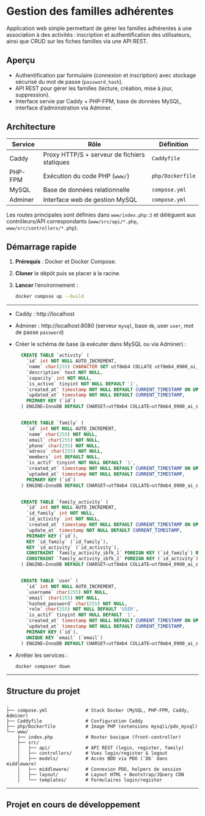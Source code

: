 # Gestion des familles adhérentes

Application web simple permettant de gérer les familles adhérentes à une association à des activités : inscription et authentification des utilisateurs, ainsi que CRUD sur les fiches familles via une API REST.

## Aperçu

- Authentification par formulaire (connexion et inscription) avec stockage sécurisé du mot de passe (`password_hash`).
- API REST pour gérer les familles (lecture, création, mise à jour, suppression).
- Interface servie par Caddy + PHP-FPM, base de données MySQL, interface d’administration via Adminer.

## Architecture

| Service  | Rôle | Définition |
|----------|------|------------|
| Caddy    | Proxy HTTP/S + serveur de fichiers statiques | `Caddyfile` |
| PHP-FPM  | Exécution du code PHP (`www/`) | `php/Dockerfile` |
| MySQL    | Base de données relationnelle | `compose.yml` |
| Adminer  | Interface web de gestion MySQL | `compose.yml` |

Les routes principales sont définies dans `www/index.php:3` et délèguent aux contrôleurs/API correspondants (`www/src/api/*.php`, `www/src/controllers/*.php`).

## Démarrage rapide

1. **Prérequis** : Docker et Docker Compose.
2. **Cloner** le dépôt puis se placer à la racine.
3. **Lancer** l’environnement :

   ```bash
   docker compose up --build

---

- Caddy : http://localhost
- Adminer : http://localhost:8080 (serveur `mysql`, base `db`, user `user`, mot de passe `password`)

- Créer le schéma de base (à exécuter dans MySQL ou via Adminer) :
  ```sql 
    CREATE TABLE `activity` (
      `id` int NOT NULL AUTO_INCREMENT,
      `name` char(255) CHARACTER SET utf8mb4 COLLATE utf8mb4_0900_ai_ci NOT NULL,
      `description` text NOT NULL,
      `capacity` int NOT NULL,
      `is_active` tinyint NOT NULL DEFAULT '1',
      `created_at` timestamp NOT NULL DEFAULT CURRENT_TIMESTAMP ON UPDATE CURRENT_TIMESTAMP,
      `updated_at` timestamp NOT NULL DEFAULT CURRENT_TIMESTAMP,
      PRIMARY KEY (`id`)
    ) ENGINE=InnoDB DEFAULT CHARSET=utf8mb4 COLLATE=utf8mb4_0900_ai_ci;


    CREATE TABLE `family` (
      `id` int NOT NULL AUTO_INCREMENT,
      `name` char(255) NOT NULL,
      `email` char(255) NOT NULL,
      `phone` char(255) NOT NULL,
      `adress` char(255) NOT NULL,
      `members` int DEFAULT NULL,
      `is_actif` tinyint NOT NULL DEFAULT '1',
      `created_at` timestamp NOT NULL DEFAULT CURRENT_TIMESTAMP ON UPDATE CURRENT_TIMESTAMP,
      `uptaded_at` timestamp NOT NULL DEFAULT CURRENT_TIMESTAMP,
      PRIMARY KEY (`id`)
    ) ENGINE=InnoDB DEFAULT CHARSET=utf8mb4 COLLATE=utf8mb4_0900_ai_ci;


    CREATE TABLE `family_activity` (
      `id` int NOT NULL AUTO_INCREMENT,
      `id_family` int NOT NULL,
      `id_activity` int NOT NULL,
      `created_at` timestamp NOT NULL DEFAULT CURRENT_TIMESTAMP ON UPDATE CURRENT_TIMESTAMP,
      `update_at` timestamp NOT NULL DEFAULT CURRENT_TIMESTAMP,
      PRIMARY KEY (`id`),
      KEY `id_family` (`id_family`),
      KEY `id_activity` (`id_activity`),
      CONSTRAINT `family_activity_ibfk_1` FOREIGN KEY (`id_family`) REFERENCES `family` (`id`),
      CONSTRAINT `family_activity_ibfk_2` FOREIGN KEY (`id_activity`) REFERENCES `activity` (`id`)
    ) ENGINE=InnoDB DEFAULT CHARSET=utf8mb4 COLLATE=utf8mb4_0900_ai_ci;


    CREATE TABLE `user` (
      `id` int NOT NULL AUTO_INCREMENT,
      `username` char(255) NOT NULL,
      `email` char(255) NOT NULL,
      `hashed_password` char(255) NOT NULL,
      `role` char(255) NOT NULL DEFAULT 'USER',
      `is_actif` tinyint NOT NULL DEFAULT '1',
      `created_at` timestamp NOT NULL DEFAULT CURRENT_TIMESTAMP ON UPDATE CURRENT_TIMESTAMP,
      `updated_at` timestamp NOT NULL DEFAULT CURRENT_TIMESTAMP,
      PRIMARY KEY (`id`),
      UNIQUE KEY `email` (`email`)
    ) ENGINE=InnoDB DEFAULT CHARSET=utf8mb4 COLLATE=utf8mb4_0900_ai_ci;

- Arrêter les services :
    ```bash
    docker composer down

---

## Structure du projet
  ```
  .
  ├── compose.yml              # Stack Docker (MySQL, PHP-FPM, Caddy, Adminer)
  ├── Caddyfile                # Configuration Caddy
  ├── php/Dockerfile           # Image PHP (extensions mysqli/pdo_mysql)
  └── www/
      ├── index.php            # Router basique (front-controller)
      ├── src/
      │   ├── api/             # API REST (login, register, family)
      │   ├── controllers/     # Vues login/register & logout
      │   ├── models/          # Accès BDD via PDO (`Db` dans middleware)
      │   ├── middleware/      # Connexion PDO, helpers de session
      │   ├── layout/          # Layout HTML + Bootstrap/JQuery CDN
      │   └── templates/       # Formulaires login/register
  ```

---

## Projet en cours de développement